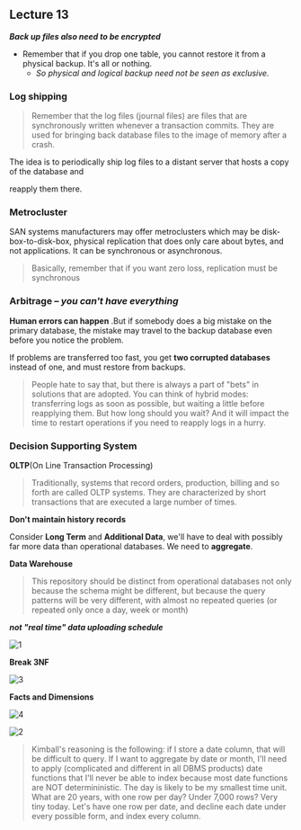 ## Lecture 13

_**Back up files also need to be encrypted**_

* Remember that if you drop one table, you cannot restore it from a physical backup. It's all or nothing. 
  * _So physical and logical backup need not be seen as exclusive._

### Log shipping

> Remember that the log files (journal files) are files that are synchronously written whenever a transaction commits. They are used for bringing back database files to the image of memory after a crash. 

The idea is to periodically ship log files to a distant server that hosts a copy of the database and 

reapply them there. 

### Metrocluster

SAN systems manufacturers may offer metroclusters which may be disk-box-to-disk-box, physical replication that does only care about bytes, and not applications. It can be synchronous or asynchronous. 

> Basically, remember that if you want zero loss, replication must be synchronous  

### Arbitrage – _you can't have everything_ 

**Human errors can happen** .But if somebody does a big mistake on the primary database, the mistake may travel to the backup database even before you notice the problem. 

If problems are transferred too fast, you get **two corrupted databases** instead of one, and must restore from backups. 

> People hate to say that, but there is always a part of "bets" in solutions that are adopted. You can think of hybrid modes: transferring logs as soon as possible, but waiting a little before reapplying them. But how long should you wait? And it will impact the time to restart operations if you need to reapply logs in a hurry. 

### Decision Supporting System

**OLTP**(On Line Transaction Processing)

> Traditionally, systems that record orders, production, billing and so forth are called OLTP systems. They are characterized by short transactions that are executed a large number of times. 

**Don't maintain history records**

Consider **Long Term** and **Additional Data**, we'll have to deal with possibly far more data than operational databases. We need to **aggregate**.

**Data Warehouse**

> This repository should be distinct from operational databases not only because the schema might be different, but because the query patterns will be very different, with almost no repeated queries (or repeated only once a day, week or month) 

_**not "real time" data uploading schedule**_

![1](/Users/gongyue/Desktop/DatabasePrincipleNotes/lecture13/images/1.png)

**Break 3NF**

![3](/Users/gongyue/Desktop/DatabasePrincipleNotes/lecture13/images/3.png)

**Facts and Dimensions**

![4](/Users/gongyue/Desktop/DatabasePrincipleNotes/lecture13/images/4.png)

![2](/Users/gongyue/Desktop/DatabasePrincipleNotes/lecture13/images/2.png)

> Kimball's reasoning is the following: if I store a date column, that will be difficult to query. If I want to aggregate by date or month, I'll need to apply (complicated and different in all DBMS products) date functions that I'll never be able to index because most date functions are NOT determininistic. The day is likely to be my smallest time unit. What are 20 years, with one row per day? Under 7,000 rows? Very tiny today. Let's have one row per date, and decline each date under every possible form, and index every column. 

